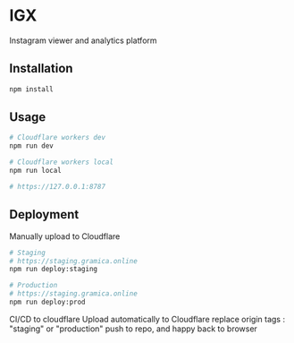 # IGX

Instagram viewer and analytics platform

## Installation
```bash
npm install
```

## Usage
```bash
# Cloudflare workers dev
npm run dev

# Cloudflare workers local
npm run local

# https://127.0.0.1:8787
```

## Deployment
Manually upload to Cloudflare
```bash
# Staging
# https://staging.gramica.online
npm run deploy:staging

# Production
# https://staging.gramica.online
npm run deploy:prod
```

CI/CD to cloudflare
Upload automatically to Cloudflare
replace origin tags : "staging" or "production"
push to repo, and happy back to browser
